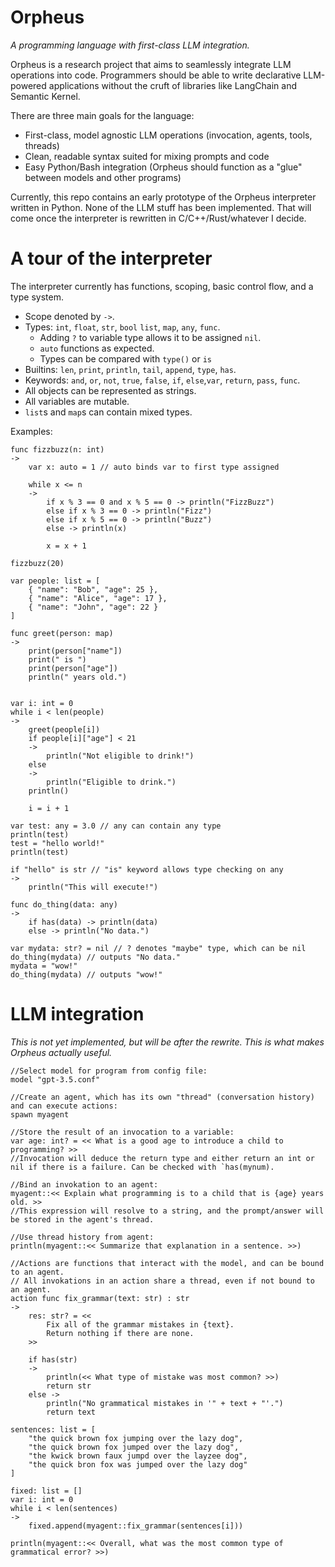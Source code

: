 # Orpheus
*A programming language with first-class LLM integration.*

Orpheus is a research project that aims to seamlessly integrate LLM operations into code. Programmers should be able to write declarative LLM-powered applications without the cruft of libraries like LangChain and Semantic Kernel.

There are three main goals for the language:
* First-class, model agnostic LLM operations (invocation, agents, tools, threads)
* Clean, readable syntax suited for mixing prompts and code
* Easy Python/Bash integration (Orpheus should function as a "glue" between models and other programs)

Currently, this repo contains an early prototype of the Orpheus interpreter written in Python. None of the LLM stuff has been implemented. That will come once the interpreter is rewritten in C/C++/Rust/whatever I decide.

# A tour of the interpreter
The interpreter currently has functions, scoping, basic control flow, and a type system.

* Scope denoted by `->`.
* Types: `int`, `float`, `str`, `bool` `list`, `map`, `any`, `func`. 
	* Adding `?` to variable type allows it to be assigned `nil`.
	* `auto` functions as expected.
	* Types can be compared with `type()` or `is`
* Builtins: `len`, `print`, `println`, `tail`, `append`, `type`, `has`.
* Keywords: `and`, `or`, `not`, `true`, `false`, `if`, `else`,`var`, `return`, `pass`, `func`.
* All objects can be represented as strings.
* All variables are mutable.
* `list`s and `map`s can contain mixed types.

Examples:
```
func fizzbuzz(n: int)
->
    var x: auto = 1 // auto binds var to first type assigned

    while x <= n
    ->
        if x % 3 == 0 and x % 5 == 0 -> println("FizzBuzz")
        else if x % 3 == 0 -> println("Fizz")
        else if x % 5 == 0 -> println("Buzz")
        else -> println(x)
        
        x = x + 1

fizzbuzz(20)
```
```
var people: list = [
    { "name": "Bob", "age": 25 },
    { "name": "Alice", "age": 17 },
    { "name": "John", "age": 22 }
]

func greet(person: map)
->    
    print(person["name"])
    print(" is ")
    print(person["age"])
    println(" years old.")


var i: int = 0
while i < len(people)
->
    greet(people[i])
    if people[i]["age"] < 21
    ->
        println("Not eligible to drink!")
    else 
    ->
        println("Eligible to drink.")
    println()

    i = i + 1
```
```
var test: any = 3.0 // any can contain any type
println(test)
test = "hello world!"
println(test)
```
```
if "hello" is str // "is" keyword allows type checking on any
->
    println("This will execute!")
```
```
func do_thing(data: any)
->
	if has(data) -> println(data)
	else -> println("No data.")
	
var mydata: str? = nil // ? denotes "maybe" type, which can be nil
do_thing(mydata) // outputs "No data."
mydata = "wow!"
do_thing(mydata) // outputs "wow!"
```
# LLM integration
*This is not yet implemented, but will be after the rewrite. This is what makes Orpheus actually useful.*
```
//Select model for program from config file:
model "gpt-3.5.conf"

//Create an agent, which has its own "thread" (conversation history) and can execute actions:
spawn myagent

//Store the result of an invocation to a variable:
var age: int? = << What is a good age to introduce a child to programming? >>
//Invocation will deduce the return type and either return an int or nil if there is a failure. Can be checked with `has(mynum).

//Bind an invokation to an agent:
myagent::<< Explain what programming is to a child that is {age} years old. >>
//This expression will resolve to a string, and the prompt/answer will be stored in the agent's thread.

//Use thread history from agent:
println(myagent::<< Summarize that explanation in a sentence. >>)

//Actions are functions that interact with the model, and can be bound to an agent.
// All invokations in an action share a thread, even if not bound to an agent.
action func fix_grammar(text: str) : str
->
	res: str? = << 
		Fix all of the grammar mistakes in {text}. 
		Return nothing if there are none.
	>>

	if has(str)
	->
		println(<< What type of mistake was most common? >>)
		return str
	else ->
		println("No grammatical mistakes in '" + text + "'.")
		return text

sentences: list = [
	"the quick brown fox jumping over the lazy dog",
	"the quick brown fox jumped over the lazy dog",
	"the kwick brown faux jumpd over the layzee dog",
	"the quick bron fox was jumped over the lazy dog"
]

fixed: list = []
var i: int = 0
while i < len(sentences)
->
	fixed.append(myagent::fix_grammar(sentences[i]))
	
println(myagent::<< Overall, what was the most common type of grammatical error? >>)

```



